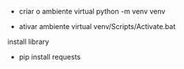 
* criar o ambiente virtual
python -m venv venv

* ativar ambiente virtual
venv/Scripts/Activate.bat

install library
* pip install requests